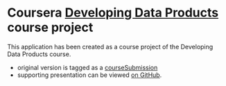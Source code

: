 Coursera [Developing Data Products](https://www.coursera.org/course/devdataprod) course project
==============================

This application has been created as a course project of the Developing Data Products course.
 - original version is tagged as a [courseSubmission](https://github.com/zero323/developing-data-products-shiny/tree/courseSubmission)
 - supporting presentation can be viewed [on GitHub](http://zero323.net/developing-data-products-slidify/#/slide-1).



